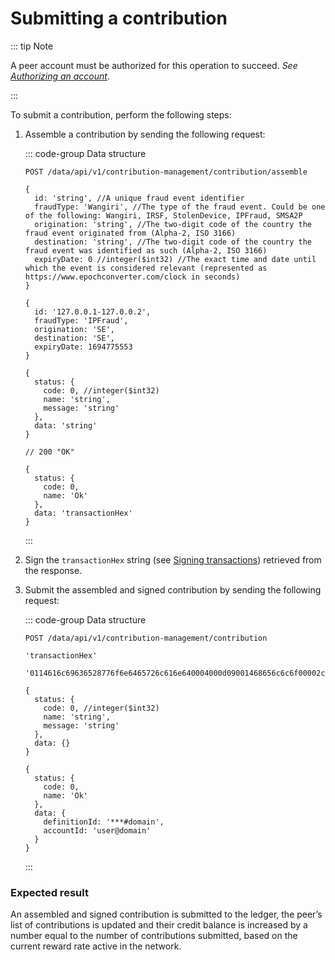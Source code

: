 # Submitting a contribution

::: tip Note

A peer account must be authorized for this operation to succeed. _See [Authorizing an account](authorizing-an-account.md)_.

:::

To submit a contribution, perform the following steps:

1. Assemble a contribution by sending the following request:

   ::: code-group Data structure
   ```http [Request]
   POST /data/api/v1/contribution-management/contribution/assemble
   ```

   ```json5 [Input structure]
   {
     id: 'string', //A unique fraud event identifier
     fraudType: 'Wangiri', //The type of the fraud event. Could be one of the following: Wangiri, IRSF, StolenDevice, IPFraud, SMSA2P
     origination: 'string', //The two-digit code of the country the fraud event originated from (Alpha-2, ISO 3166)
     destination: 'string', //The two-digit code of the country the fraud event was identified as such (Alpha-2, ISO 3166)
     expiryDate: 0 //integer($int32) //The exact time and date until which the event is considered relevant (represented as https://www.epochconverter.com/clock in seconds)
   }
   ```

   ```json5 [Input example]
   {
     id: '127.0.0.1-127.0.0.2',
     fraudType: 'IPFraud',
     origination: 'SE',
     destination: 'SE',
     expiryDate: 1694775553
   }
   ```

   ```json5 [Output structure]
   {
     status: {
       code: 0, //integer($int32)
       name: 'string',
       message: 'string'
     },
     data: 'string'
   }
   ```

   ```json5 [Output example]
   // 200 "OK"

   {
     status: {
       code: 0,
       name: 'Ok'
     },
     data: 'transactionHex'
   }
   ```
   :::

2. Sign the `transactionHex` string (see [Signing transactions](signing-transactions.md)) retrieved from the response.
3. Submit the assembled and signed contribution by sending the following request:

   ::: code-group Data structure

   ```http [Request]
   POST /data/api/v1/contribution-management/contribution
   ```

   ```json5 [Input structure]
   'transactionHex'
   ```

   ```json5 [Input example]
   '0114616c69636528776f6e6465726c616e640004000d09001468656c6c6f00002cde318c87010000a0860100000000000000041c65643235353139807233bfc89dcbd68c19fde6ce6158225298ec1131b6a130d1aeb454c1ab5183c00101bef276fc36ba638abd422e76fd0e6df319df1c3d336ab60d7276333b4010bb7d962d04b273d9caf91cb8509581c0b55e1cdee371c52863a8b4b62c67fbfc870f'
   ```

   ```json5 [Output structure]
   {
     status: {
       code: 0, //integer($int32)
       name: 'string',
       message: 'string'
     },
     data: {}
   }
   ```

   ```json5 [Output example]
   {
     status: {
       code: 0,
       name: 'Ok'
     },
     data: {
       definitionId: '***#domain',
       accountId: 'user@domain'
     }
   }
   ```

   :::

### Expected result

An assembled and signed contribution is submitted to the ledger, the peer’s list of contributions is updated and their credit balance is increased by a number equal to the number of contributions submitted, based on the current reward rate active in the network.
